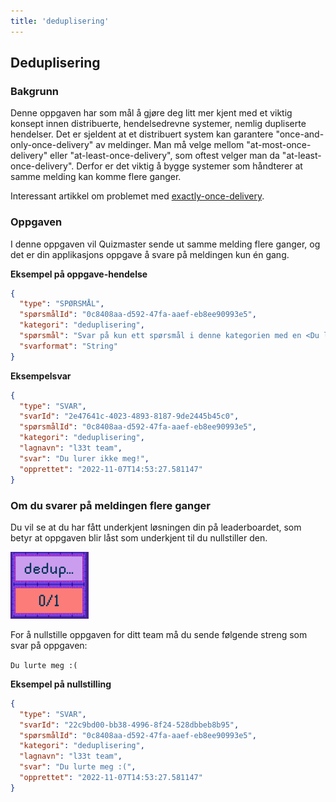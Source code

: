 ```yaml
---
title: 'deduplisering'
---
```


## Deduplisering

### Bakgrunn

Denne oppgaven har som mål å gjøre deg litt mer kjent med et viktig konsept innen distribuerte, hendelsedrevne
systemer, nemlig dupliserte hendelser.
Det er sjeldent at et distribuert system kan garantere "once-and-only-once-delivery" av meldinger.
Man må velge mellom "at-most-once-delivery" eller "at-least-once-delivery", som oftest velger man da "at-least-once-delivery".
Derfor er det viktig å bygge systemer som håndterer at samme melding kan komme flere ganger.

Interessant artikkel om problemet med [exactly-once-delivery](https://www.confluent.io/blog/exactly-once-semantics-are-possible-heres-how-apache-kafka-does-it/).

### Oppgaven

I denne oppgaven vil Quizmaster sende ut samme melding flere ganger, og det er din applikasjons oppgave å svare på meldingen kun én gang.

**Eksempel på oppgave-hendelse**

```json
{
  "type": "SPØRSMÅL",
  "spørsmålId": "0c8408aa-d592-47fa-aaef-eb8ee90993e5",
  "kategori": "deduplisering",
  "spørsmål": "Svar på kun ett spørsmål i denne kategorien med en <Du lurer ikke meg!>.",
  "svarformat": "String"
}
```

**Eksempelsvar**

```json
{
  "type": "SVAR",
  "svarId": "2e47641c-4023-4893-8187-9de2445b45c0",
  "spørsmålId": "0c8408aa-d592-47fa-aaef-eb8ee90993e5",
  "kategori": "deduplisering",
  "lagnavn": "l33t team",
  "svar": "Du lurer ikke meg!",
  "opprettet": "2022-11-07T14:53:27.581147"
}
```

### Om du svarer på meldingen flere ganger

Du vil se at du har fått underkjent løsningen din på leaderboardet, som betyr at oppgaven blir låst som underkjent til du nullstiller den.

![Deduplisering feilet, vist i Leaderboardet](../assets/deduplisering-feilet.png)


For å nullstille oppgaven for ditt team må du sende følgende streng som svar på oppgaven:

`Du lurte meg :(`

**Eksempel på nullstilling**

```json
{
  "type": "SVAR",
  "svarId": "22c9bd00-bb38-4996-8f24-528dbbeb8b95",
  "spørsmålId": "0c8408aa-d592-47fa-aaef-eb8ee90993e5",
  "kategori": "deduplisering",
  "lagnavn": "l33t team",
  "svar": "Du lurte meg :(",
  "opprettet": "2022-11-07T14:53:27.581147"
}
```
